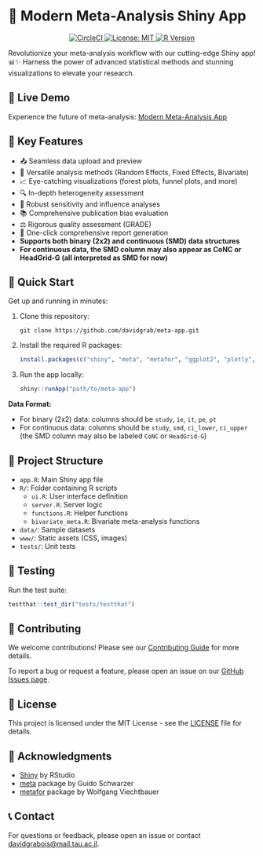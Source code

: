 # 🚀 Modern Meta-Analysis Shiny App

<p align="center">
  <a href="https://app.circleci.com/pipelines/github/davidgrab/meta-app">
    <img src="https://img.shields.io/circleci/build/github/davidgrab/meta-app/main" alt="CircleCI">
  </a>
  <a href="https://opensource.org/licenses/MIT">
    <img src="https://img.shields.io/badge/License-MIT-yellow.svg" alt="License: MIT">
  </a>
  <a href="https://cran.r-project.org/">
    <img src="https://img.shields.io/badge/R-≥4.0.0-blue.svg" alt="R Version">
  </a>
</p>

Revolutionize your meta-analysis workflow with our cutting-edge Shiny app! 📊✨ Harness the power of advanced statistical methods and stunning visualizations to elevate your research.

## 🌟 Live Demo

Experience the future of meta-analysis: [Modern Meta-Analysis App](https://modern-meta-analysis.shinyapps.io/meta-app/)

## 🎯 Key Features

- 📤 Seamless data upload and preview
- 🧮 Versatile analysis methods (Random Effects, Fixed Effects, Bivariate)
- 📈 Eye-catching visualizations (forest plots, funnel plots, and more)
- 🔍 In-depth heterogeneity assessment
- 🔬 Robust sensitivity and influence analyses
- 📚 Comprehensive publication bias evaluation
- ⚖️ Rigorous quality assessment (GRADE)
- 📄 One-click comprehensive report generation
- **Supports both binary (2x2) and continuous (SMD) data structures**
- **For continuous data, the SMD column may also appear as CoNC or HeadGrid-G (all interpreted as SMD for now)**

## 🚀 Quick Start

Get up and running in minutes:

1. Clone this repository:
   ```
   git clone https://github.com/davidgrab/meta-app.git
   ```

2. Install the required R packages:
   ```r
   install.packages(c("shiny", "meta", "metafor", "ggplot2", "plotly", "DT", "bslib", "shinyjs", "rmarkdown", "knitr", "gridExtra", "sp", "sf", "testthat","BiasedUrn","bsicons","readxl","shinycssloaders","pandoc"))
   ```

3. Run the app locally:
   ```r
   shiny::runApp("path/to/meta-app")
   ```

**Data Format:**
- For binary (2x2) data: columns should be `study`, `ie`, `it`, `pe`, `pt`
- For continuous data: columns should be `study`, `smd`, `ci_lower`, `ci_upper` (the SMD column may also be labeled `CoNC` or `HeadGrid-G`)

## 📁 Project Structure

- `app.R`: Main Shiny app file
- `R/`: Folder containing R scripts
  - `ui.R`: User interface definition
  - `server.R`: Server logic
  - `functions.R`: Helper functions
  - `bivariate_meta.R`: Bivariate meta-analysis functions
- `data/`: Sample datasets
- `www/`: Static assets (CSS, images)
- `tests/`: Unit tests

## 🧪 Testing

Run the test suite:

```r
testthat::test_dir("tests/testthat")
```

## 🤝 Contributing

We welcome contributions! Please see our [Contributing Guide](CONTRIBUTING.md) for more details.

To report a bug or request a feature, please open an issue on our [GitHub Issues page](https://github.com/davidgrab/meta-app/issues).

## 📜 License

This project is licensed under the MIT License - see the [LICENSE](LICENSE) file for details.

## 🙏 Acknowledgments

- [Shiny](https://shiny.rstudio.com/) by RStudio
- [meta](https://cran.r-project.org/web/packages/meta/index.html) package by Guido Schwarzer
- [metafor](https://www.metafor-project.org/) package by Wolfgang Viechtbauer

## 📞 Contact

For questions or feedback, please open an issue or contact [davidgrabois@mail.tau.ac.il](mailto:davidgrabois@mail.tau.ac.il).
